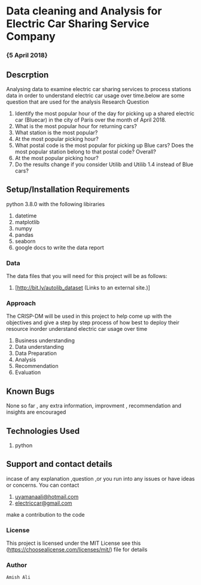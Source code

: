 # Data cleaning and Analysis for Electric Car Sharing Service Company
### {5 April 2018}
## Descrption
Analysing data to examine electric car sharing services to process stations data in order to understand electric car usage over time.below are some question that are used for the analysis
Research Question

1. Identify the most popular hour of the day for picking up a shared electric car (Bluecar) in the city of      Paris over the month of April 2018.
2. What is the most popular hour for returning cars?
3. What station is the most popular?
4. At the most popular picking hour?
5. What postal code is the most popular for picking up Blue cars? Does the most popular station belong to that  postal code?
Overall?
6. At the most popular picking hour?
7. Do the results change if you consider Utilib and Utilib 1.4 instead of Blue cars? 

## Setup/Installation Requirements
python 3.8.0 with the following libiraries
1. datetime
2. matplotlib
3. numpy
4. pandas
5. seaborn
6. google docs to write the data report

### Data 
The data files that you will need for this project will be as follows: 
1. [http://bit.ly/autolib_dataset (Links to an external site.)]

### Approach
The CRISP-DM will be used in this project to help come up with the objectives and give a step by step process of how best to deploy their resource inorder understand electric car usage over time 

1. Business understanding 
2. Data understanding
3. Data Preparation 
4. Analysis 
5. Recommendation 
6. Evaluation
 
## Known Bugs
None so far , any extra information, improvment  , recommendation and insights are encouraged

## Technologies Used
1. python

## Support and contact details
incase of any explanation ,question ,or you run into any issues or have ideas or concerns. You can contact
 
 1. uyamanaali@hotmail.com
 2. electriccar@gmail.com

make a contribution to the code

### License

This project is licensed under the MIT License see this (https://choosealicense.com/licenses/mit/) file for details

### Author
    Amish Ali


